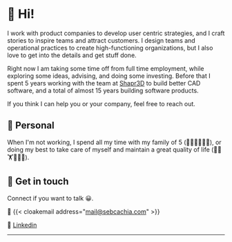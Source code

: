 # 👋 Hi!

I work with product companies to develop user centric strategies, and I craft stories to inspire teams and attract customers. 
I design teams and operational practices to create high-functioning organizations, but I also love to get into the details and get stuff done.

Right now I am taking some time off from full time employment, while exploring some ideas, advising, and doing some investing. Before that I spent 5 years working with the team at [Shapr3D](https://www.shapr3d.com) to build better CAD software, and a total of almost 15 years building software products.

If you think I can help you or your company, feel free to reach out.

## 🏡 Personal

When I'm not working, I spend all my time with my family of 5 (👨‍🦲👩👧👧🐶), or doing my best to take care of myself and maintain a great quality of life (🏃🧘🏋️📖🚶🍳).

## 💬 Get in touch

Connect if you want to talk 😀.

📧 {{< cloakemail address="mail@sebcachia.com" >}}

👤 [Linkedin](https://linkedin.com/in/sebcachia)

---
